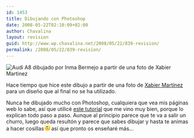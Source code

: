 ```yaml
---
id: 1453
title: Dibujando con Photoshop
date: 2008-05-22T02:10:09+02:00
author: Chavalina
layout: revision
guid: http://www.wp.chavalina.net/2008/05/22/839-revision/
permalink: /2008/05/22/839-revision/
---
```

<p class="imgcentro">
  <img src="http://chavalina.net/imagenes/fotos/vectorizados-audi.jpg" alt="Audi A8 dibujado por Inma Bermejo a partir de una foto de Xabier Martinez" />
</p>

Hace tiempo que hice este dibujo a partir de una foto de <a href="http://www.flickr.com/photos/xabier-martinez/" target="_blank">Xabier Mart&iacute;nez</a> para un dise&ntilde;o que al final no se ha utilizado.

Nunca he dibujado mucho con Photoshop, cualquiera que vea mis páginas web lo sabe, as&iacute; que utilicé <a href="http://me-myself.deviantart.com/art/Vector-in-Photoshop-7-CS2-21925847" target="_blank">este tutorial</a> que me vino muy bien, porque lo explican todo paso a paso. Aunque al principio parece que te va a salir un churro, luego queda result&oacute;n y parece que sabes dibujar y hasta te animas a hacer cosillas![emo](/imagenes/emoticonos/sonrisa.gif) as&iacute; que pronto os ense&ntilde;aré más…